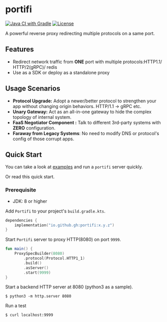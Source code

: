 # portifi

[![Java CI with Gradle](https://github.com/guohao/portifi/actions/workflows/gradle.yml/badge.svg)](https://github.com/guohao/portifi/actions/workflows/gradle.yml)
[![License](https://img.shields.io/github/license/guohao/portifi)](https://opensource.org/licenses/Apache-2.0)

A powerful reverse proxy redirecting multiple protocols on a same port.

## Features

- Redirect network traffic from **ONE** port with multiple protocols:HTTP1.1/ HTTP/2(gRPC)/ redis
- Use as a SDK or deploy as a standalone proxy

## Usage Scenarios

- **Protocol Upgrade:** Adopt a newer/better protocol to strengthen your app without changing origin behaviors. HTTP/1.1
  -> gRPC etc.
- **Unary Gateway:** Act as an all-in-one gateway to hide the complex topology of internal system.
- **FaaS Negotiator Component :** Talk to different 3rd-party systems with **ZERO** configuration.
- **Faraway from Legacy Systems**: No need to modify DNS or protocol's config of those corrupt apps.

## Quick Start

You can take a look at [examples](examples) and run a `portifi` server quickly.

Or read this quick start.

### Prerequisite

- JDK: 8 or higher

Add `Portifi` to your project's `build.gradle.kts`.

```kotlin
dependencies {
    implementation("io.github.gh:portifi:x.y.z")
}
```

Start `Portifi` server to proxy HTTP(8080) on port `9999`.

```kotlin
fun main() {
    ProxySpecBuilder(8080)
        .protocol(Protocol.HTTP1_1)
        .build()
        .asServer()
        .start(9999)
}
```

Start a backend HTTP server at 8080 (python3 as a sample).

```shell
$ python3 -m http.server 8080
```

Run a test

```shell
$ curl localhost:9999
```
